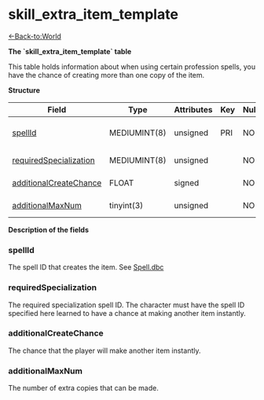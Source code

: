 # skill\_extra\_item\_template

[<-Back-to:World](database-world.md)

**The \`skill\_extra\_item\_template\` table**

This table holds information about when using certain profession spells, you have the chance of creating more than one copy of the item.

**Structure**

| Field                       | Type         | Attributes | Key | Null | Default | Extra | Comment                            |
|-----------------------------|--------------|------------|-----|------|---------|-------|------------------------------------|
| [spellId][1]                | MEDIUMINT(8) | unsigned   | PRI | NO   | 0       |       | SpellId of the item creation spell |
| [requiredSpecialization][2] | MEDIUMINT(8) | unsigned   |     | NO   | 0       |       | Specialization spell id            |
| [additionalCreateChance][3] | FLOAT        | signed     |     | NO   | 0       |       | chance to create add               |
| [additionalMaxNum][4]       | tinyint(3)   | unsigned   |     | NO   | 0       |       | max num of adds                    |

[1]: #spellid
[2]: #requiredspecialization
[3]: #additionalcreatechance
[4]: #additionalmaxnum

**Description of the fields**

### spellId

The spell ID that creates the item. See [Spell.dbc](Spell)

### requiredSpecialization

The required specialization spell ID. The character must have the spell ID specified here learned to have a chance at making another item instantly.

### additionalCreateChance

The chance that the player will make another item instantly.

### additionalMaxNum

The number of extra copies that can be made.
